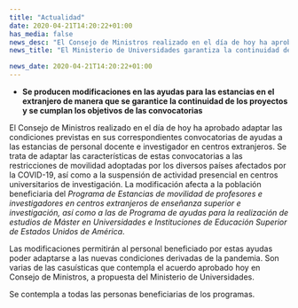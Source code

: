 ```yaml
---
title: "Actualidad"
date: 2020-04-21T14:20:22+01:00
has_media: false
news_desc: "El Consejo de Ministros realizado en el día de hoy ha aprobado adaptar las condiciones previstas en sus correspondientes convocatorias de ayudas a las estancias de personal docente e investigador en centros extranjeros. Se trata de adaptar las características de estas convocatorias a las restricciones de movilidad adoptadas por los diversos países afectados por la COVID-19, así como a la suspensión de actividad presencial en centros universitarios de investigación."
news_title: "El Ministerio de Universidades garantiza la continuidad de las estancias de personal docente e investigador en centros extranjeros"

news_date: 2020-04-21T14:20:22+01:00
---
```

<ul>
<li><b>Se producen modificaciones en las ayudas para las estancias en el extranjero de manera que se garantice la continuidad de los proyectos y se cumplan los objetivos de las convocatorias</b></li>
</ul>
<p>El Consejo de Ministros realizado en el d&iacute;a de hoy ha aprobado adaptar las condiciones previstas en sus correspondientes convocatorias de ayudas a las estancias de personal docente e investigador en centros extranjeros. Se trata de adaptar las caracter&iacute;sticas de estas convocatorias a las restricciones de movilidad adoptadas por los diversos pa&iacute;ses afectados por la COVID-19, as&iacute; como a la suspensi&oacute;n de actividad presencial en centros universitarios de investigaci&oacute;n. La modificaci&oacute;n afecta a la poblaci&oacute;n beneficiaria del<span>&nbsp;</span><em>Programa de Estancias de movilidad de profesores e investigadores en centros extranjeros de ense&ntilde;anza superior e investigaci&oacute;n, as&iacute; como a las de Programa de ayudas para la realizaci&oacute;n de estudios de M&aacute;ster en Universidades e Instituciones de Educaci&oacute;n Superior de Estados Unidos de Am&eacute;rica</em>.</p>
<p>Las modificaciones permitir&aacute;n al personal beneficiado por estas ayudas poder adaptarse a las nuevas condiciones derivadas de la pandemia. Son varias de las casu&iacute;sticas que contempla el acuerdo aprobado hoy en Consejo de Ministros, a propuesta del Ministerio de Universidades.</p>
<p>Se contempla a todas las personas beneficiarias de los programas.</p>
